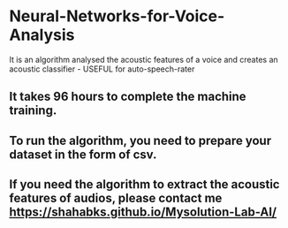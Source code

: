 # Neural-Networks-for-Voice-Analysis
It is an algorithm analysed the acoustic features of a voice and creates an acoustic classifier - USEFUL for auto-speech-rater
## It takes 96 hours to complete the machine training.
## To run the algorithm, you need to prepare your dataset in the form of csv. 
## If you need the algorithm to extract the acoustic features of audios, please contact me   https://shahabks.github.io/Mysolution-Lab-AI/

